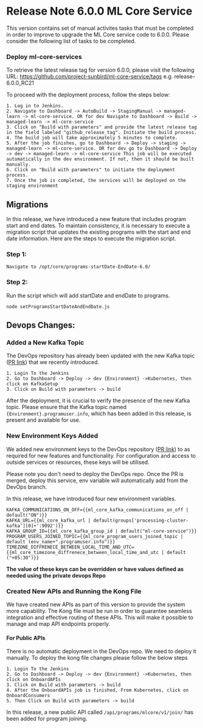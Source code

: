 # Release Note 6.0.0 ML Core Service

This version contains set of manual activites tasks that must be completed in order to improve to upgrade the ML Core service code to 6.0.0. Please consider the following list of tasks to be completed.

### Deploy ml-core-services

To retrieve the latest release tag for version 6.0.0, please visit the following URL: https://github.com/project-sunbird/ml-core-service/tags e.g. release-6.0.0_RC21

To proceed with the deployment process, follow the steps below:

    1. Log in to Jenkins.
    2. Navigate to Dashboard -> AutoBuild -> StagingManual -> managed-learn -> ml-core-service. OR for dev Navigate to Dashboard -> Build -> managed-learn -> ml-core-service
    3. Click on "Build with parameters" and provide the latest release tag in the field labeled "github_release_tag". Initiate the build process.
    4. The build job will take approximately 5 minutes to complete.
    5. After the job finishes, go to Dashboard -> Deploy -> staging -> managed-learn -> ml-core-service. OR for dev go to Dashboard -> Deploy -> dev -> managed-learn -> ml-core-service This job will be executed automatically in the dev environment. If not, then it should be built manually.
    6. Click on "Build with parameters" to initiate the deployment process.
    7. Once the job is completed, the services will be deployed on the staging environment

## Migrations

In this release, we have introduced a new feature that includes program start and end dates. To maintain consistency, it is necessary to execute a migration script that updates the existing programs with the start and end date information. Here are the steps to execute the migration script.

### Step 1:

    Navigate to /opt/core/programs-startDate-EndDate-6.0/

### Step 2:

Run the script which will add startDate and endDate to programs.

    node setProgramsStartDateAndEndDate.js

## Devops Changes:

### Added a New Kafka Topic

The DevOps repository has already been updated with the new Kafka topic ([PR link](https://github.com/project-sunbird/sunbird-devops/pull/3821)) that we recently introduced.

    1. Login To the Jenkins
    2. Go to Dashboard -> Deploy -> dev {Environment} ->Kubernetes, then click on KafkaSetup
    3. Click on Build with parameters -> build

After the deployment, it is crucial to verify the presence of the new Kafka topic. Please ensure that the Kafka topic named `{Environment}.programuser.info`, which has been added in this release, is present and available for use.

### New Environment Keys Added

We added new environment keys to the DevOps repository ([PR link](https://github.com/project-sunbird/sunbird-devops/pull/3737)) to as required for new features and functionality. For configuration and access to outside services or resources, these keys will be utilised.

Please note you don't need to deploy the DevOps repo. Once the PR is merged, deploy this service, env variable will automatically add from the DevOps branch.

In this release, we have introduced four new environment variables.

    KAFKA_COMMUNICATIONS_ON_OFF={{ml_core_kafka_communications_on_off | default("ON")}}
    KAFKA_URL={{ml_core_kafka_url | default(groups['processing-cluster-kafka'][0]+':9092')}}
    KAFKA_GROUP_ID={{ml_core_kafka_group_id | default("ml-core-service")}}
    PROGRAM_USERS_JOINED_TOPIC={{ml_core_program_users_joined_topic | default (env_name+".programuser.info")}}
    TIMEZONE_DIFFRENECE_BETWEEN_LOCAL_TIME_AND_UTC={{ml_core_timezone_diffrenece_between_local_time_and_utc | default ("+05:30")}}

**The value of these keys can be overridden or have values defined as needed using the private devops Repo**

### Created New APIs and Running the Kong File

We have created new APIs as part of this version to provide the system more capability. The Kong file must be run in order to guarantee seamless integration and effective routing of these APIs. This will make it possible to manage and map API endpoints properly.

#### For Public APIs

There is no automatic deployment in the DevOps repo. We need to deploy it manually. To deploy the kong file changes please follow the below steps

    1. Login To the Jenkins
    2. Go to Dashboard -> Deploy -> dev {Environment} ->Kubernetes, then click on OnboardAPIs
    3. Click on Build with parameters -> build
    4. After the OnboardAPIs job is finished, From Kubernetes, click on OnboardConsumers
    5. Then Click on Build with parameters -> build

In this release, a new public API called `/api/programs/mlcore/v1/join/` has been added for program joining.
